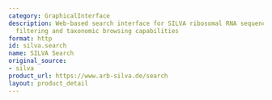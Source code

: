 ```yaml
---
category: GraphicalInterface
description: Web-based search interface for SILVA ribosomal RNA sequences with advanced
  filtering and taxonomic browsing capabilities
format: http
id: silva.search
name: SILVA Search
original_source:
- silva
product_url: https://www.arb-silva.de/search
layout: product_detail
---
```

